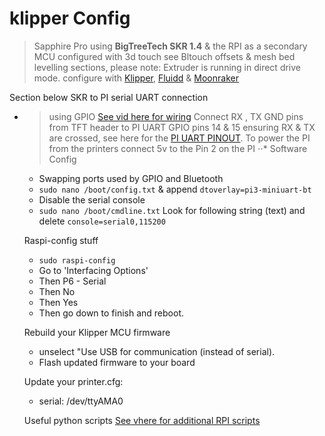 # klipper Config

> Sapphire Pro using **BigTreeTech SKR 1.4** & the RPI as a secondary MCU configured with 3d touch see Bltouch offsets & mesh bed levelling sections, please note: Extruder is running in direct drive mode. configure with [Klipper](https://github.com/KevinOConnor/klipper), [Fluidd](https://github.com/cadriel/fluidd) & [Moonraker](https://github.com/Arksine/moonraker)


Section below SKR to PI serial UART connection
* > using GPIO [See vid here for wiring](https://www.youtube.com/watch?v=AtW3GqkKUz8-Q&t=14m39s) Connect RX , TX GND pins from TFT header to PI UART GPIO pins 14 & 15 ensuring RX & TX are crossed, see here for the [PI UART PINOUT](https://pinout.xyz/pinout/pin8_gpio14). To power the PI from the printers connect 5v to the Pin 2 on the PI
  ⋅⋅* Software Config
  * Swapping ports used by GPIO and Bluetooth
  * `sudo nano /boot/config.txt` & append `dtoverlay=pi3-miniuart-bt`
  * Disable the serial console
  * `sudo nano /boot/cmdline.txt` Look for following string (text) and delete `console=serial0,115200`

  Raspi-config stuff
  * `sudo raspi-config`
  * Go to 'Interfacing Options'
  * Then P6 - Serial
  * Then No
  * Then Yes
  * Then go down to finish and reboot.

  Rebuild your Klipper MCU firmware
  * unselect "Use USB for communication (instead of serial). 
  * Flash updated firmware to your board

  Update your printer.cfg:
  * serial: /dev/ttyAMA0

  Useful python scripts
  [See vhere for additional RPI scripts ](https://github.com/sajrashid/RpiPythonScripts)


